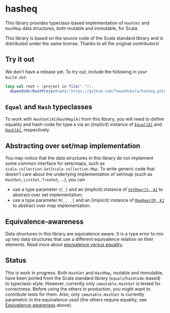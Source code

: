 # hasheq
This library provides typeclass-based implementation of `HashSet` and `HashMap` data structures, both mutable and immutable, for Scala.

This library is based on the source code of the Scala standard library and is distributed under the same license. Thanks to all the original contributors!

## Try it out
We don't have a release yet. To try out, include the following in your `build.sbt`:
```sbt
lazy val root = (project in file(".")).
  dependsOn(RootProject(uri("https://github.com/TomasMikula/hasheq.git#v0.2")))
```

## `Equal` and `Hash` typeclasses
To work with `HashSet[A]`/`HashMap[A]` from this library, you will need to define equality and hash-code for type `A` via an (implicit) instance of [`Equal[A]`](https://github.com/TomasMikula/hasheq/blob/00fa30773161308dcd6d90e24ac177804985652e/src/main/scala/hasheq/package.scala#L13) and [`Hash[A]`](https://github.com/TomasMikula/hasheq/blob/00fa30773161308dcd6d90e24ac177804985652e/src/main/scala/hasheq/package.scala#L43), respectively.

## Abstracting over set/map implementation
You may notice that the data structures in this library do not implement some common interface for sets/maps, such as `scala.collection.Set`/`scala.collection.Map`. To write generic code that doesn't care about the underlying implementation of set/map (such as `HashSet`, `ListSet`, `TreeSet`, ...), you can
 - use a type parameter `S[_]` and an (implicit) instance of [`SetRepr[S, A]`](https://github.com/TomasMikula/hasheq/blob/cf455f43a8fe29f74b40593f64fcf883e50baaca/src/main/scala/hasheq/immutable/package.scala#L10) to abstract over set implementation;
 - use a type parameter `M[_, _]` and an (implicit) instance of [`MapRepr[M, K]`](https://github.com/TomasMikula/hasheq/blob/master/src/main/scala/hasheq/immutable/MapRepr.scala) to abstract over map implementation.

## Equivalence-awareness

Data structures in this library are equivalence aware. It is a type error to mix up two data structures that use a different equivalence relation on their elements. Read more about [equivalence versus equality](https://github.com/TomasMikula/hasheq/blob/master/Equivalence-Equality.md).

## Status
This is work in progress. Both `HashSet` and `HashMap`, mutable and immutable, have been ported from the Scala standard library (`equals`/`hashCode`-based) to typeclass-style. However, currently only `immutable.HashSet` is tested for correctness. Before using the others in production, you might want to contribute tests for them. Also, only `immutable.HashSet` is currently parametric in the equivalence used (the others require equality; see [Equivalence-awareness](#equivalence-awareness) above).
